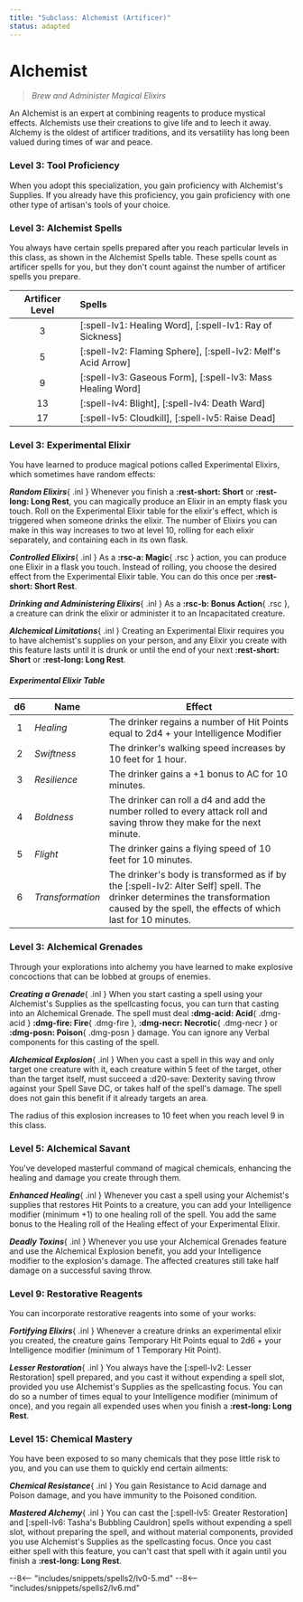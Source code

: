 ```yaml
---
title: "Subclass: Alchemist (Artificer)"
status: adapted
---
```


<p style="display:none">
Brew and Administer Magical Elixirs
</p>

# Alchemist

> *Brew and Administer Magical Elixirs*

An Alchemist is an expert at combining reagents to produce mystical effects. Alchemists use their creations to give life and to leech it away. Alchemy is the oldest of artificer traditions, and its versatility has long been valued during times of war and peace.

### Level 3: Tool Proficiency

When you adopt this specialization, you gain proficiency with Alchemist's Supplies. If you already have this proficiency, you gain proficiency with one other type of artisan's tools of your choice.

### Level 3: Alchemist Spells

You always have certain spells prepared after you reach particular levels in this class, as shown in the Alchemist Spells table. These spells count as artificer spells for you, but they don't count against the number of artificer spells you prepare.

| Artificer Level | Spells |
|:-:|:--|
| 3 | [:spell-lv1: Healing Word], [:spell-lv1: Ray of Sickness] |
| 5 | [:spell-lv2: Flaming Sphere], [:spell-lv2: Melf's Acid Arrow] |
| 9 | [:spell-lv3: Gaseous Form], [:spell-lv3: Mass Healing Word] |
| 13 | [:spell-lv4: Blight], [:spell-lv4: Death Ward] |
| 17 | [:spell-lv5: Cloudkill], [:spell-lv5: Raise Dead] |

### Level 3: Experimental Elixir

You have learned to produce magical potions called Experimental Elixirs, which sometimes have random effects:

***Random Elixirs***{ .inl } Whenever you finish a **:rest-short: Short** or **:rest-long: Long Rest**, you can magically produce an Elixir in an empty flask you touch. Roll on the Experimental Elixir table for the elixir's effect, which is triggered when someone drinks the elixir. The number of Elixirs you can make in this way increases to two at level 10, rolling for each elixir separately, and containing each in its own flask.  

***Controlled Elixirs***{ .inl } As a **:rsc-a: Magic**{ .rsc } action, you can produce one Elixir in a flask you touch. Instead of rolling, you choose the desired effect from the Experimental Elixir table. You can do this once per **:rest-short: Short Rest**.  

***Drinking and Administering Elixirs***{ .inl } As a **:rsc-b: Bonus Action**{ .rsc }, a creature can drink the elixir or administer it to an Incapacitated creature.

***Alchemical Limitations***{ .inl } Creating an Experimental Elixir requires you to have alchemist's supplies on your person, and any Elixir you create with this feature lasts until it is drunk or until the end of your next **:rest-short: Short** or **:rest-long: Long Rest**.

##### Experimental Elixir Table

| d6 | Name | Effect |
|:-:|---|---|
| 1 | *Healing* | The drinker regains a number of Hit Points equal to 2d4 + your Intelligence Modifier |
| 2 | *Swiftness* | The drinker's walking speed increases by 10 feet for 1 hour. |
| 3 | *Resilience* | The drinker gains a +1 bonus to AC for 10 minutes. |
| 4 | *Boldness* |  The drinker can roll a d4 and add the number rolled to every attack roll and saving throw they make for the next minute. |
| 5 | *Flight* | The drinker gains a flying speed of 10 feet for 10 minutes. |
| 6 | *Transformation* | The drinker's body is transformed as if by the [:spell-lv2: Alter Self] spell. The drinker determines the transformation caused by the spell, the effects of which last for 10 minutes. |

### Level 3: Alchemical Grenades

Through your explorations into alchemy you have learned to make explosive concoctions that can be lobbed at groups of enemies.

***Creating a Grenade***{ .inl } When you start casting a spell using your Alchemist's Supplies as the spellcasting focus, you can turn that casting into an Alchemical Grenade. The spell must deal **:dmg-acid: Acid**{ .dmg-acid } **:dmg-fire: Fire**{ .dmg-fire }, **:dmg-necr: Necrotic**{ .dmg-necr } or **:dmg-posn: Poison**{ .dmg-posn } damage. You can ignore any Verbal components for this casting of the spell.

***Alchemical Explosion***{ .inl } When you cast a spell in this way and only target one creature with it, each creature within 5 feet of the target, other than the target itself, must succeed a :d20-save: Dexterity saving throw against your Spell Save DC, or takes half of the spell's damage. The spell does not gain this benefit if it already targets an area.

The radius of this explosion increases to 10 feet when you reach level 9 in this class.

### Level 5: Alchemical Savant

You've developed masterful command of magical chemicals, enhancing the healing and damage you create through them.

***Enhanced Healing***{ .inl } Whenever you cast a spell using your Alchemist's supplies that restores Hit Points to a creature, you can add your Intelligence modifier (minimum +1) to one healing roll of the spell. You add the same bonus to the Healing roll of the Healing effect of your Experimental Elixir.

***Deadly Toxins***{ .inl } Whenever you use your Alchemical Grenades feature and use the Alchemical Explosion benefit, you add your Intelligence modifier to the explosion's damage. The affected creatures still take half damage on a successful saving throw.

### Level 9: Restorative Reagents

You can incorporate restorative reagents into some of your works:

***Fortifying Elixirs***{ .inl } Whenever a creature drinks an experimental elixir you created, the creature gains Temporary Hit Points equal to 2d6 + your Intelligence modifier (minimum of 1 Temporary Hit Point).

***Lesser Restoration***{ .inl } You always have the [:spell-lv2: Lesser Restoration] spell prepared, and you cast it without expending a spell slot, provided you use Alchemist's Supplies as the spellcasting focus. You can do so a number of times equal to your Intelligence modifier (minimum of once), and you regain all expended uses when you finish a **:rest-long: Long Rest**.

### Level 15: Chemical Mastery

You have been exposed to so many chemicals that they pose little risk to you, and you can use them to quickly end certain ailments:

***Chemical Resistance***{ .inl } You gain Resistance to Acid damage and Poison damage, and you have immunity to the Poisoned condition.

***Mastered Alchemy***{ .inl } You can cast the [:spell-lv5: Greater Restoration] and [:spell-lv6: Tasha's Bubbling Cauldron] spells without expending a spell slot, without preparing the spell, and without material components, provided you use Alchemist's Supplies as the spellcasting focus. Once you cast either spell with this feature, you can't cast that spell with it again until you finish a **:rest-long: Long Rest**.

--8<-- "includes/snippets/spells2/lv0-5.md"
--8<-- "includes/snippets/spells2/lv6.md"
